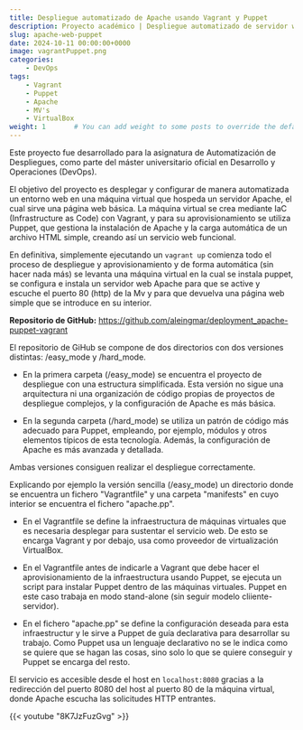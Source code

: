 ```yaml
---
title: Despliegue automatizado de Apache usando Vagrant y Puppet
description: Proyecto académico | Despliegue automatizado de servidor web Apache (en local) utilizando como herramienta IaC Vagrant y para su aprovisionamiento Puppet.
slug: apache-web-puppet
date: 2024-10-11 00:00:00+0000
image: vagrantPuppet.png
categories:
    - DevOps
tags:
    - Vagrant
    - Puppet
    - Apache
    - MV's
    - VirtualBox
weight: 1       # You can add weight to some posts to override the default sorting (date descending)
---
```


Este proyecto fue desarrollado para la asignatura de Automatización de Despliegues, como parte del máster universitario oficial en Desarrollo y Operaciones (DevOps).

El objetivo del proyecto es desplegar y configurar de manera automatizada un entorno web en una máquina virtual que hospeda un servidor Apache, el cual sirve una página web básica. La máquina virtual se crea mediante IaC (Infrastructure as Code) con Vagrant, y para su aprovisionamiento se utiliza Puppet, que gestiona la instalación de Apache y la carga automática de un archivo HTML simple, creando así un servicio web funcional.

En definitiva, simplemente ejecutando un `vagrant up` comienza todo el proceso de despliegue y aprovisionamiento y de forma automática (sin hacer nada más) se levanta una máquina virtual en la cual se instala puppet, se configura e instala un servidor web Apache para que se active y escuche el puerto 80 (http) de la Mv y para que devuelva una página web simple que se introduce en su interior.

**Repositorio de GitHub:** https://github.com/aleingmar/deployment_apache-puppet-vagrant


El repositorio de GiHub se compone de dos directorios con dos versiones distintas: /easy_mode y /hard_mode.

- En la primera carpeta (/easy_mode) se encuentra el proyecto de despliegue con una estructura simplificada. Esta versión no sigue una arquitectura ni una organización de código propias de proyectos de despliegue complejos, y la configuración de Apache es más básica.

- En la segunda carpeta (/hard_mode) se utiliza un patrón de código más adecuado para Puppet, empleando, por ejemplo, módulos y otros elementos típicos de esta tecnología. Además, la configuración de Apache es más avanzada y detallada.

Ambas versiones consiguen realizar el despliegue correctamente.

Explicando por ejemplo la versión sencilla (/easy_mode) un directorio donde se encuentra un fichero "Vagrantfile" y una carpeta "manifests" en cuyo interior se encuentra el fichero "apache.pp".

- En el Vagrantfile se define la infraestructura de máquinas virtuales que es necesaria desplegar para sustentar el servicio web. De esto se encarga Vagrant y por debajo, usa como proveedor de virtualización VirtualBox.

 - En el Vagrantfile antes de indicarle a Vagrant que debe hacer el aprovisionamiento de la infraestructura usando Puppet, se ejecuta un script para instalar Puppet dentro de las máquinas virtuales. Puppet en este caso trabaja en modo stand-alone (sin seguir modelo cliiente-servidor).

- En el fichero "apache.pp" se define la configuración deseada para esta infraestructur y le sirve a Puppet de guía declarativa para desarrollar su trabajo. Como Puppet usa un lenguaje declarativo no se le indica como se quiere que se hagan las cosas, sino solo lo que se quiere conseguir y Puppet se encarga del resto.


El servicio es accesible desde el host en `localhost:8080` gracias a la redirección del puerto 8080 del host al puerto 80 de la máquina virtual, donde Apache escucha las solicitudes HTTP entrantes.

{{< youtube "8K7JzFuzGvg" >}}
